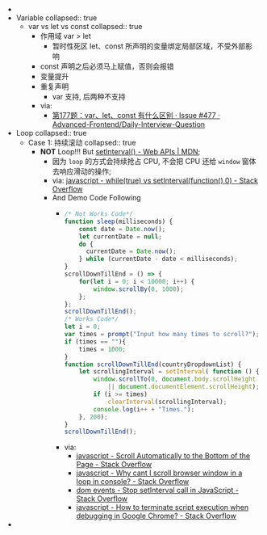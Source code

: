 -
- Variable
  collapsed:: true
  - var vs let vs const
    collapsed:: true
    - 作用域 var > let
      - 暂时性死区 let、const 所声明的变量绑定局部区域，不受外部影响
    - const 声明之后必须马上赋值，否则会报错
    - 变量提升
    - 重复声明
      - var 支持, 后两种不支持
    - via:
      - [第177题：var、let、const 有什么区别 · Issue #477 · Advanced-Frontend/Daily-Interview-Question](https://github.com/Advanced-Frontend/Daily-Interview-Question/issues/477)
- Loop
  collapsed:: true
  - Case 1: 持续滚动
    collapsed:: true
    - **NOT** Loop!!! But [setInterval() - Web APIs | MDN](https://developer.mozilla.org/en-US/docs/Web/API/setInterval);
      - 因为 `loop` 的方式会持续抢占 CPU, 不会把 CPU 还给 `window` 窗体去响应滑动的操作;
      - via: [javascript - while(true) vs setInterval(function(),0) - Stack Overflow](https://stackoverflow.com/questions/14840527/whiletrue-vs-setintervalfunction-0)
      - And Demo Code Following
        - ```javascript
          /* Not Works Code*/
          function sleep(milliseconds) {
              const date = Date.now();
              let currentDate = null;
              do {
                currentDate = Date.now();
              } while (currentDate - date < milliseconds);
          }
          scrollDownTillEnd = () => {
              for(let i = 0; i < 10000; i++) {
                  window.scrollBy(0, 1000);
              };
          };
          scrollDownTillEnd();
          /* Works Code*/
          let i = 0;
          var times = prompt("Input how many times to scroll?");
          if (times == ""){
              times = 1000;
          }
          function scrollDownTillEnd(countryDropdownList) {
              let scrollingInterval = setInterval( function () {
                  window.scrollTo(0, document.body.scrollHeight
                      || document.documentElement.scrollHeight);
                  if (i >= times)
                      clearInterval(scrollingInterval);
                  console.log(i++ + "Times.");
              }, 200);
          }
          scrollDownTillEnd();
          ```
        - via:
          - [javascript - Scroll Automatically to the Bottom of the Page - Stack Overflow](https://stackoverflow.com/questions/11715646/scroll-automatically-to-the-bottom-of-the-page)
          - [javascript - Why cant I scroll browser window in a loop in console? - Stack Overflow](https://stackoverflow.com/questions/56173022/why-cant-i-scroll-browser-window-in-a-loop-in-console)
          - [dom events - Stop setInterval call in JavaScript - Stack Overflow](https://stackoverflow.com/questions/109086/stop-setinterval-call-in-javascript)
          - [javascript - How to terminate script execution when debugging in Google Chrome? - Stack Overflow](https://stackoverflow.com/questions/13134723/how-to-terminate-script-execution-when-debugging-in-google-chrome)
-
